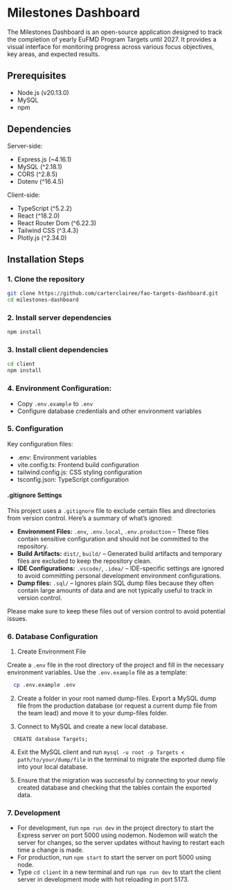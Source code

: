 # Milestones Dashboard

The Milestones Dashboard is an open-source application designed to track the completion of yearly EuFMD Program Targets until 2027. It provides a visual interface for monitoring progress across various focus objectives, key areas, and expected results.

## Prerequisites

- Node.js (v20.13.0)
- MySQL
- npm

## Dependencies

Server-side:

- Express.js (~4.16.1)
- MySQL (^2.18.1)
- CORS (^2.8.5)
- Dotenv (^16.4.5)

Client-side:

- TypeScript (^5.2.2)
- React (^18.2.0)
- React Router Dom (^6.22.3)
- Tailwind CSS (^3.4.3)
- Plotly.js (^2.34.0)

## Installation Steps

### 1. Clone the repository

```bash
git clone https://github.com/carterclairee/fao-targets-dashboard.git
cd milestones-dashboard
```

### 2. Install server dependencies

```bash
npm install
```

### 3. Install client dependencies

```bash
cd client
npm install
```

### 4. Environment Configuration:

- Copy `.env.example` to `.env`
- Configure database credentials and other environment variables

### 5. Configuration

Key configuration files:

- .env: Environment variables
- vite.config.ts: Frontend build configuration
- tailwind.config.js: CSS styling configuration
- tsconfig.json: TypeScript configuration

#### .gitignore Settings

This project uses a `.gitignore` file to exclude certain files and directories from version control. Here’s a summary of what’s ignored:

- **Environment Files:** `.env`, `.env.local`, `.env.production` – These files contain sensitive configuration and should not be committed to the repository.
- **Build Artifacts:** `dist/`, `build/` – Generated build artifacts and temporary files are excluded to keep the repository clean.
- **IDE Configurations:** `.vscode/`, `.idea/` – IDE-specific settings are ignored to avoid committing personal development environment configurations.
- **Dump files:** `.sql/` – Ignores plain SQL dump files because they often contain large amounts of data and are not typically useful to track in version control.

Please make sure to keep these files out of version control to avoid potential issues.

### 6. Database Configuration

1. Create Environment File

Create a `.env` file in the root directory of the project and fill in the necessary environment variables. Use the `.env.example` file as a template:

```sh
  cp .env.example .env
```

2. Create a folder in your root named dump-files. Export a MySQL dump file from the production database (or request a current dump file from the team lead) and move it to your dump-files folder.

3. Connect to MySQL and create a new local database.

```
  CREATE database Targets;
```

4. Exit the MySQL client and run `mysql -u root -p Targets < path/to/your/dump/file` in the terminal to migrate the exported dump file into your local database.

5. Ensure that the migration was successful by connecting to your newly created database and checking that the tables contain the exported data.

### 7. Development

- For development, run `npm run dev` in the project directory to start the Express server on port 5000 using nodemon. Nodemon will watch the server for changes, so the server updates without having to restart each time a change is made.
- For production, run `npm start` to start the server on port 5000 using node.
- Type `cd client` in a new terminal and run `npm run dev` to start the client server in development mode with hot reloading in port 5173.